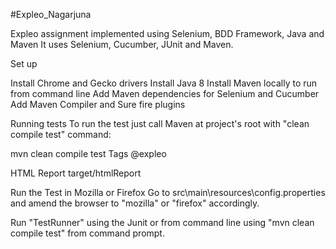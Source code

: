 #Expleo_Nagarjuna

Expleo assignment implemented using Selenium, BDD Framework, Java and Maven
It uses Selenium, Cucumber, JUnit and Maven.

Set up

Install Chrome and Gecko drivers
Install Java 8
Install Maven locally to run from command line
Add Maven dependencies for Selenium and Cucumber
Add Maven Compiler and Sure fire plugins

Running tests
To run the test just call Maven at project's root with "clean compile test" command:

mvn clean compile test
Tags
@expleo

HTML Report
target/htmlReport

Run the Test in Mozilla or Firefox
Go to src\main\resources\config.properties and amend the browser to "mozilla" or "firefox" accordingly.

Run "TestRunner" using the Junit or from command line using "mvn clean compile test" from command prompt.
